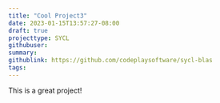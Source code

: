 ```yaml
---
title: "Cool Project3"
date: 2023-01-15T13:57:27-08:00
draft: true
projecttype: SYCL
githubuser:
summary: 
githublink: https://github.com/codeplaysoftware/sycl-blas
tags:
---
```


This is a great project!
